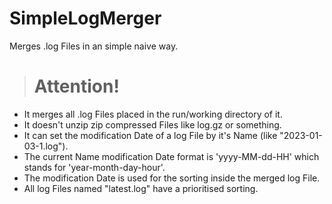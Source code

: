 # SimpleLogMerger
Merges .log Files in an simple naive way.

># Attention!
- It merges all .log Files placed in the run/working directory of it.
- It doesn't unzip zip compressed Files like log.gz or something.
- It can set the modification Date of a log File by it's Name (like "2023-01-03-1.log").
- The current Name modification Date format is 'yyyy-MM-dd-HH' which stands for 'year-month-day-hour'.
- The modification Date is used for the sorting inside the merged log File.
- All log Files named "latest.log" have a prioritised sorting.
